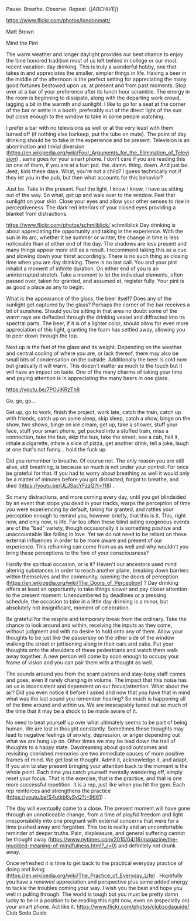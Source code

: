 Pause. Breathe. Observe. Repeat. (*|ARCHIVE|*)

https://www.flickr.com/photos/londonmatt/

Matt Brown

Mind the Pint

The warm weather and longer daylight provides our best chance to enjoy the time honored tradition most of us left behind in college or our most recent vacation: day drinking. This is truly a wonderful hobby, one that takes in and appreciates the smaller, simpler things in life. Having a beer in the middle of the afternoon is the perfect setting for appreciating the many good fortunes bestowed upon us, at present and from past moments. Stop over at a bar of your preference after its lunch hour scramble. The energy in the room is beginning to dissipate, along with the departing work crowd, lagging a bit in the warmth and sunlight. I like to go for a seat at the corner of the bar or settle in a booth, preferably out of the direct light of the sun but close enough to the window to take in some people watching.

I prefer a bar with no televisions as well or at the very least with them turned off (if nothing else barkeep, put the tube on mute). The point of day drinking should be to take in the experience and be present. Television is an abomination and trivial diversion (https://en.wikipedia.org/wiki/Four_Arguments_for_the_Elimination_of_Television) , same goes for your smart phone. I don't care if you are reading this on one of them, if you are at a bar: put. the. damn. thing. down. And just be. Jeez, kids these days. What, you're not a child? I guess technically not if they let you in the pub, but then what accounts for this behavior?

Just be. Take in the present. Feel the light. I know I know, I have us sitting out of the way. So what, get up and walk over to the window. Feel that sunlight on your skin. Close your eyes and allow your other senses to rise in perceptiveness. The dark red interiors of your closed eyes providing a blanket from distractions.

https://www.flickr.com/photos/schmilblick/
schmilblick
Day drinking is about appreciating the opportunity and taking in the experience. With the sun in its arc, whether it be summer or winter, the change in time is less noticeable than at either end of the day. The shadows are less present and many things appear more still as a result. I recommend taking this as a cue and slowing down your thirst accordingly. There is no such thing as closing time when you are day drinking. There is no last call. You and your pint inhabit a moment of infinite duration. On either end of you is an uninterrupted stretch. Take a moment to let the individual elements, often passed over, taken for granted, and assumed at, register fully. Your pint is as good a place as any to begin.

What is the appearance of the glass, the beer itself? Does any of the sunlight get captured by the glass? Perhaps the corner of the bar receives a bit of sunshine. Should you be sitting in that area no doubt some of the warm rays are deflected through the drinking vessel and diffracted into its spectral parts. The beer, if it is of a lighter color, should allow for even more appreciation of this light, granting the foam has settled away, allowing you to peer down through the top.

Next up is the feel of the glass and its weight. Depending on the weather and central cooling of where you are, or lack thereof, there may also be small bits of condensation on the outside. Additionally the beer is cold now but gradually it will warm. This doesn't matter as much to the touch but it will have an impact on taste. One of the many charms of taking your time and paying attention is in appreciating the many beers in one glass.

https://youtu.be/7POJjKRzTh8

Go, go, go...

Get up, go to work, finish the project, work late, catch the train, catch up with friends, catch up on some sleep, skip sleep, catch a show, binge on the show, two shows, binge on ice cream, get up, take a shower, stuff your face, stuff your smart phone, get packed into a stuffed train, miss a connection, take the bus, skip the bus, take the street, see a cab, hail it, inhale a cigarette, inhale a slice of pizza, get another drink, tell a joke, laugh at one that's not funny… hold the fuck up.

Did you remember to breathe. Of course not. The only reason you are still alive, still breathing, is because so much is not under your control. For once be grateful for that. If you had to worry about breathing as well it would only be a matter of minutes before you got distracted, forgot to breathe, and died (https://youtu.be/ULJSacYFzzQ?t=118) .

So many distractions, and more coming every day, until you get blindsided by an event that stops you dead in your tracks, warps the perception of time you were experiencing by default, taking for granted, and rattles your perception enough to remind you, however briefly, that this is it. This, right now, and only now, is life. Far too often these blind siding exogenous events are of the "bad" variety, though occasionally it is something positive and unaccountable like falling in love. Yet we do not need to be reliant on these external influences in order to be more aware and present of our experience. This reframing can come from us as well and why wouldn’t you bring these perceptions to the fore of your consciousness?

Hardly the spiritual occasion, or is it? Haven't our ancestors used mind altering substances in order to reach another plane, breaking down barriers within themselves and the community, opening the doors of perception (https://en.wikipedia.org/wiki/The_Doors_of_Perception) ? Day drinking offers at least an opportunity to take things slower and pay closer attention to the present moment. Unencumbered by deadlines or a pressing schedule, the occasion to take in a little day drinking is a minor, but absolutely not insignificant, moment of celebration.

Be grateful for the respite and temporary break from the ordinary. Take the chance to look around and within, receiving the inputs as they come, without judgment and with no desire to hold onto any of them. Allow your thoughts to be just like the passersby on the other side of the window walking the street or jettisoning along in their cars and cabs. Put your thoughts onto the shoulders of these pedestrians and watch them walk away together. A new person will come by soon enough to occupy your frame of vision and you can pair them with a thought as well.

The sounds around you from the scant patrons and stay-busy staff comes and goes, even if rarely changing in volume. The impact that this noise has on us is inconsistent and dependent on our focus/attention. What about the air? Did you even notice it before I asked and now that you have that in mind what was the last sound you remember hearing? So much is happening all of the time around and within us. We are inescapably tuned out so much of the time that it may be a shock to be made aware of it.

No need to beat yourself up over what ultimately seems to be part of being human. We are lost in thought constantly. Sometimes these thoughts may lead to negative feelings of anxiety, depression, or anger depending out what we are hung up on. Other times we may be lead down the trail of thoughts to a happy state. Daydreaming about good outcomes and revisiting cherished memories are two immediate causes of more positive frames of mind. We get lost in thought. Admit it, acknowledge it, and adapt. If you aim to stay present bringing your attention back to the moment is the whole point. Each time you catch yourself mentally wandering off, simply reset your focus. That is the exercise, that is the practice, and that is one more successful repetition. It is a rep, just like when you hit the gym. Each rep reinforces and strengthens the practice (https://youtu.be/S4utkb6vSyQ?t=9661) .

The day will eventually come to a close. The present moment will have gone through an unnoticeable change, from a time of playful freedom and light irresponsibility into one pregnant with external concerns that were for a time pushed away and forgotten. This too is reality and an uncomfortable reminder of deeper truths. Pain, displeasure, and general suffering cannot be thought away (https://www.nytimes.com/2015/04/19/magazine/the-muddied-meaning-of-mindfulness.html?_r=0) and definitely not drunk away.

Once refreshed it is time to get back to the practical everyday practice of doing and living (https://en.wikipedia.org/wiki/The_Practice_of_Everyday_Life) . Hopefully you have a renewed appreciation and perspective plus some added energy to tackle the troubles coming your way. I wish you the best and hope you well in pulling through. The world is tough but you must be pretty damn lucky to be in a position to be reading this right now, even on (especially on) your smart phone. Act like it.
https://www.flickr.com/photos/clubsodaguide/
Club Soda Guide
